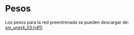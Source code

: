 # Pesos
Los pesos para la red preentrenada se pueden descargar de:
[sm_unet4_03.hdf5](https://quetzalcoatl.fciencias.unam.mx/taller/1erTaller/sm_unet4_03.hdf5)

